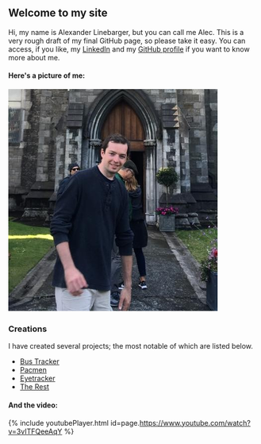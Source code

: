 ## Welcome to my site

Hi, my name is Alexander Linebarger, but you can call me Alec. This is a very rough draft of my final GitHub page, so please take it easy. You can access, if you like, my [LinkedIn](https://www.linkedin.com/in/alexander-linebarger-67946a116/) and my [GitHub profile](https://github.com/alinebarger7/) if you want to know more about me.


#### Here's a picture of me:

![image](2.jpg/)

### Creations

I have created several projects; the most notable of which are listed below.

- [Bus Tracker](https://github.com/alinebarger7/bustracker)
- [Pacmen](https://github.com/alinebarger7/pacman)
- [Eyetracker](https://github.com/alinebarger7/eyetracker)
- [The Rest](https://github.com/alinebarger7?tab=repositories)


#### And the video:

{% include youtubePlayer.html id=page.https://www.youtube.com/watch?v=3vITFQeeAqY %}
